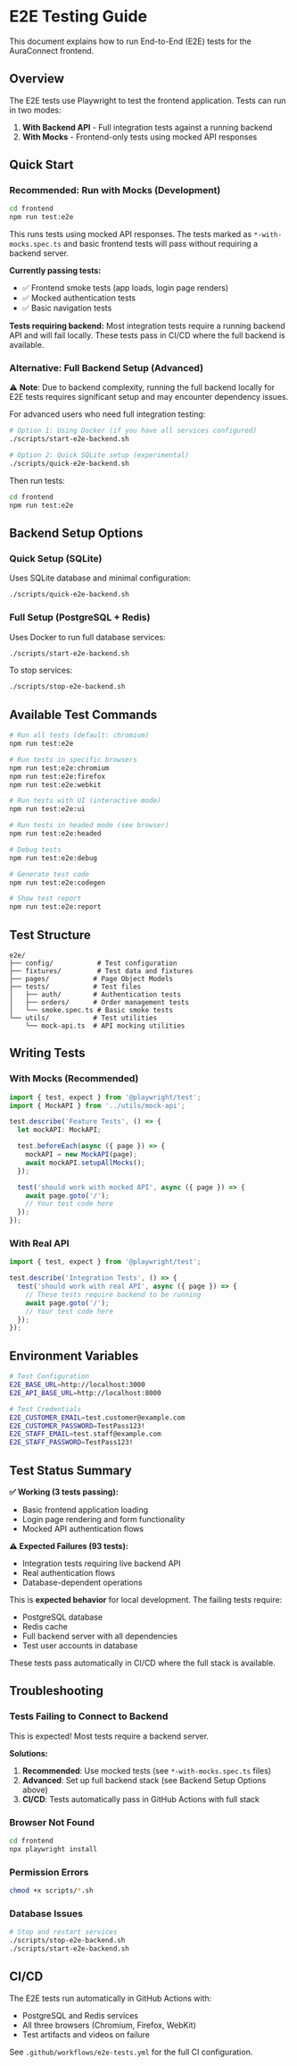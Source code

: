 # E2E Testing Guide

This document explains how to run End-to-End (E2E) tests for the AuraConnect frontend.

## Overview

The E2E tests use Playwright to test the frontend application. Tests can run in two modes:

1. **With Backend API** - Full integration tests against a running backend
2. **With Mocks** - Frontend-only tests using mocked API responses

## Quick Start

### Recommended: Run with Mocks (Development)

```bash
cd frontend
npm run test:e2e
```

This runs tests using mocked API responses. The tests marked as `*-with-mocks.spec.ts` and basic frontend tests will pass without requiring a backend server.

**Currently passing tests:**
- ✅ Frontend smoke tests (app loads, login page renders)
- ✅ Mocked authentication tests
- ✅ Basic navigation tests

**Tests requiring backend:** 
Most integration tests require a running backend API and will fail locally. These tests pass in CI/CD where the full backend is available.

### Alternative: Full Backend Setup (Advanced)

⚠️ **Note**: Due to backend complexity, running the full backend locally for E2E tests requires significant setup and may encounter dependency issues.

For advanced users who need full integration testing:

```bash
# Option 1: Using Docker (if you have all services configured)
./scripts/start-e2e-backend.sh

# Option 2: Quick SQLite setup (experimental)  
./scripts/quick-e2e-backend.sh
```

Then run tests:
```bash
cd frontend
npm run test:e2e
```

## Backend Setup Options

### Quick Setup (SQLite)
Uses SQLite database and minimal configuration:
```bash
./scripts/quick-e2e-backend.sh
```

### Full Setup (PostgreSQL + Redis)
Uses Docker to run full database services:
```bash
./scripts/start-e2e-backend.sh
```

To stop services:
```bash
./scripts/stop-e2e-backend.sh
```

## Available Test Commands

```bash
# Run all tests (default: chromium)
npm run test:e2e

# Run tests in specific browsers
npm run test:e2e:chromium
npm run test:e2e:firefox
npm run test:e2e:webkit

# Run tests with UI (interactive mode)
npm run test:e2e:ui

# Run tests in headed mode (see browser)
npm run test:e2e:headed

# Debug tests
npm run test:e2e:debug

# Generate test code
npm run test:e2e:codegen

# Show test report
npm run test:e2e:report
```

## Test Structure

```
e2e/
├── config/           # Test configuration
├── fixtures/         # Test data and fixtures
├── pages/           # Page Object Models
├── tests/           # Test files
│   ├── auth/        # Authentication tests
│   ├── orders/      # Order management tests
│   └── smoke.spec.ts # Basic smoke tests
└── utils/           # Test utilities
    └── mock-api.ts  # API mocking utilities
```

## Writing Tests

### With Mocks (Recommended)

```typescript
import { test, expect } from '@playwright/test';
import { MockAPI } from '../utils/mock-api';

test.describe('Feature Tests', () => {
  let mockAPI: MockAPI;

  test.beforeEach(async ({ page }) => {
    mockAPI = new MockAPI(page);
    await mockAPI.setupAllMocks();
  });

  test('should work with mocked API', async ({ page }) => {
    await page.goto('/');
    // Your test code here
  });
});
```

### With Real API

```typescript
import { test, expect } from '@playwright/test';

test.describe('Integration Tests', () => {
  test('should work with real API', async ({ page }) => {
    // These tests require backend to be running
    await page.goto('/');
    // Your test code here
  });
});
```

## Environment Variables

```bash
# Test Configuration
E2E_BASE_URL=http://localhost:3000
E2E_API_BASE_URL=http://localhost:8000

# Test Credentials
E2E_CUSTOMER_EMAIL=test.customer@example.com
E2E_CUSTOMER_PASSWORD=TestPass123!
E2E_STAFF_EMAIL=test.staff@example.com
E2E_STAFF_PASSWORD=TestPass123!
```

## Test Status Summary

**✅ Working (3 tests passing):**
- Basic frontend application loading
- Login page rendering and form functionality  
- Mocked API authentication flows

**⚠️ Expected Failures (93 tests):**
- Integration tests requiring live backend API
- Real authentication flows
- Database-dependent operations

This is **expected behavior** for local development. The failing tests require:
- PostgreSQL database
- Redis cache  
- Full backend server with all dependencies
- Test user accounts in database

These tests pass automatically in CI/CD where the full stack is available.

## Troubleshooting

### Tests Failing to Connect to Backend
This is expected! Most tests require a backend server.

**Solutions:**
1. **Recommended**: Use mocked tests (see `*-with-mocks.spec.ts` files)
2. **Advanced**: Set up full backend stack (see Backend Setup Options above)
3. **CI/CD**: Tests automatically pass in GitHub Actions with full stack

### Browser Not Found
```bash
cd frontend
npx playwright install
```

### Permission Errors
```bash
chmod +x scripts/*.sh
```

### Database Issues
```bash
# Stop and restart services
./scripts/stop-e2e-backend.sh
./scripts/start-e2e-backend.sh
```

## CI/CD

The E2E tests run automatically in GitHub Actions with:
- PostgreSQL and Redis services
- All three browsers (Chromium, Firefox, WebKit)
- Test artifacts and videos on failure

See `.github/workflows/e2e-tests.yml` for the full CI configuration.